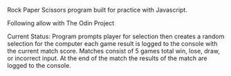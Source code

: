 Rock Paper Scissors program built for practice with Javascript.

Following allow with The Odin Project

Current Status: Program prompts player for selection then creates a random selection for the computer each game result is logged to the console with the current match score. Matches consist of 5 games total win, lose, draw, or incorrect input. At the end of the match the results of the match are logged to the console.